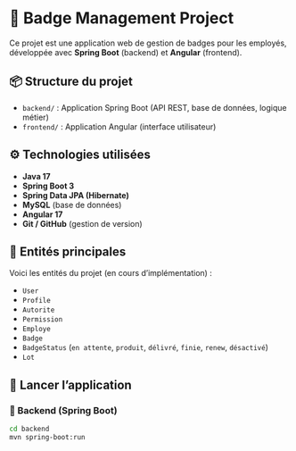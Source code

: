 # 🎯 Badge Management Project

Ce projet est une application web de gestion de badges pour les employés, développée avec **Spring Boot** (backend) et **Angular** (frontend).

## 📦 Structure du projet

- `backend/` : Application Spring Boot (API REST, base de données, logique métier)
- `frontend/` : Application Angular (interface utilisateur)

## ⚙️ Technologies utilisées

- **Java 17**
- **Spring Boot 3**
- **Spring Data JPA (Hibernate)**
- **MySQL** (base de données)
- **Angular 17**
- **Git / GitHub** (gestion de version)

## 📁 Entités principales

Voici les entités du projet (en cours d’implémentation) :

- `User`
- `Profile`
- `Autorite`
- `Permission`
- `Employe`
- `Badge`
- `BadgeStatus` (`en attente`, `produit`, `délivré`, `finie`, `renew`, `désactivé`)
- `Lot`

## 🚀 Lancer l’application

### 🔧 Backend (Spring Boot)

```bash
cd backend
mvn spring-boot:run
